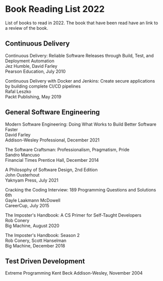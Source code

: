 # Book Reading List 2022

List of books to read in 2022. The book that have been read have an link to a review of the book.

## Continuous Delivery

Continuous Delivery: Reliable Software Releases through Build, Test, and Deployment Automation  
Jez Humble, David Farley  
Pearson Education, July 2010

Continuous Delivery with Docker and Jenkins: Create secure applications by building complete CI/CD pipelines  
Rafal Leszko  
Packt Publishing, May 2019

## General Software Engineering

Modern Software Engineering: Doing What Works to Build Better Software Faster  
David Farley  
Addison-Wesley Professional, December 2021

The Software Craftsman: Professionalism, Pragmatism, Pride  
Sandro Mancuso  
Financial Times Prentice Hall, December 2014

A Philosophy of Software Design, 2nd Edition  
John Ousterhout  
Yaknyam Press, July 2021

Cracking the Coding Interview: 189 Programming Questions and Solutions 6th  
Gayle Laakmann McDowell  
CareerCup, July 2015

The Imposter's Handbook: A CS Primer for Self-Taught Developers  
Rob Conery  
Big Machine, August 2020

The Imposter's Handbook: Season 2  
Rob Conery, Scott Hanselman  
Big Machine, December 2018

## Test Driven Development

Extreme Programming
Kent Beck
Addison-Wesley, November 2004

